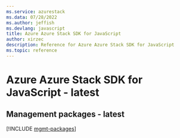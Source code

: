 ```yaml
---
ms.service: azurestack
ms.data: 07/28/2022
ms.author: jeffish
ms.devlang: javascript
title: Azure Azure Stack SDK for JavaScript
author: xirzec
description: Reference for Azure Azure Stack SDK for JavaScript
ms.topic: reference
---
```

# Azure Azure Stack SDK for JavaScript - latest

## Management packages - latest
[!INCLUDE [mgmt-packages](azure-stack-mgmt-index.md)]